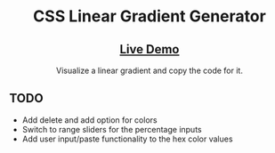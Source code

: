 <h1 align="center">CSS Linear Gradient Generator</h1> 
<h2 align="center"><a  href="https://chloe-trn.github.io/css-gradient-generator/"  target="_blank">Live Demo</a></h2> 
<p align="center">Visualize a linear gradient and copy the code for it.</p>

## TODO
* Add delete and add option for colors 
* Switch to range sliders for the percentage inputs 
* Add user input/paste functionality to the hex color values
